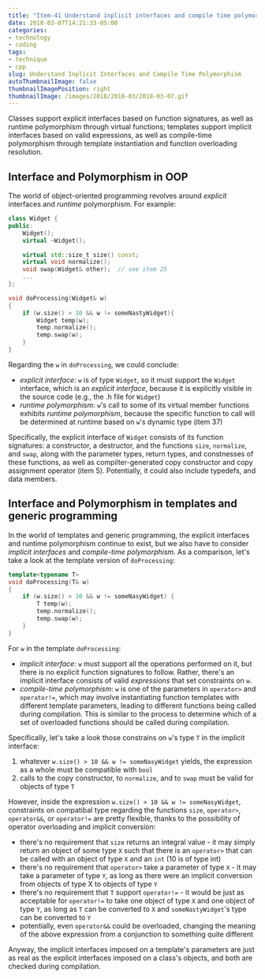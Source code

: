 ```yaml
---
title: "Item-41 Understand inplicit interfaces and compile time polymorphism"
date: 2018-03-07T14:21:33-05:00
categories:
- technology
- coding
tags:
- technique
- cpp
slug: Understand Inplicit Interfaces and Compile Time Polymorphism
autoThumbnailImage: false
thumbnailImagePosition: right
thumbnailImage: /images/2018/2018-03/2018-03-07.gif
---
```


Classes support explicit interfaces based on function signatures, as well as runtime polymorphism through virtual functions; templates support implicit interfaces based on valid expressions, as well as compile-time polymorphism through template instantiation and function overloading resolution.
<!--more-->

## Interface and Polymorphism in OOP

The world of object-oriented programming revolves around _explicit_ interfaces and _runtime_ polymorphism. For example:

```cpp
class Widget {
public:
    Widget();
    virtual ~Widget();

    virtual std::size_t size() const;
    virtual void normalize();
    void swap(Widget& other);  // see item 25
    ...
};
```

```cpp
void doProcessing(Widget& w)
{
    if (w.size() > 10 && w != someNastyWidget){
        Widget temp(w);
        temp.normalize();
        temp.swap(w);
    }
}
```

Regarding the `w` in `doProcessing`, we could conclude:

* _explicit interface_: `w` is of type `Widget`, so it must support the `Widget` interface, which is an _explicit interface_, because it is explicitly visible in the source code (e.g., the .h file for `Widget`)
* _runtime polymorphism_: `w`'s call to some of its virtual member functions exhibits _runtime polymorphism_, because the specific function to call will be determined at runtime based on `w`'s dynamic type (item 37)

Specifically, the explicit interface of `Widget` consists of its function signatures: a constructor, a destructor, and the functions `size`, `normalize`, and `swap`, along with the parameter types, return types, and constnesses of these functions, as well as compilter-generated copy constructor and copy assignment operator (item 5). Potentially, it could also include typedefs, and data members.

## Interface and Polymorphism in templates and generic programming

In the world of templates and generic programming, the explicit interfaces and runtime polymorphism continue to exist, but we also have to consider _implicit interfaces_ and _compile-time polymorphism_. As a comparison, let's take a look at the template version of `doProcessing`:

```cpp
template<typename T>
void doProcessing(T& w)
{
    if (w.size() > 10 && w != someNasyWidget) {
        T temp(w);
        temp.normalize();
        temp.swap(w);
    }
}
```

For `w` in the template `doProcessing`:

* _implicit interface_: `w` must support all the operations performed on it, but there is no explicit function signatures to follow. Rather, there's an implicit interface consists of valid _expressions_ that set constraints on `w`.
* _compile-time polymorphism_: `w` is one of the parameters in `operator>` and `operator!=`, which may involve instantiating function templates with different template parameters, leading to different functions being called during compilation. This is similar to the process to determine which of a set of overloaded functions should be called during compilation.

Specifically, let's take a look those constrains on `w`'s type `T` in the implicit interface:

1. whatever `w.size() > 10 && w != someNasyWidget` yields, the expression as a whole must be compatible with `bool`
2. calls to the copy constructor, to `normalize`, and to `swap` must be valid for objects of type `T`

However, inside the expression `w.size() > 10 && w != someNasyWidget`, constraints on compatibal type regarding the functions `size`, `operator>`, `operator&&`, or `operator!=` are pretty flexible, thanks to the possibility of operator overloading and implicit conversion:

* there's no requirement that `size` returns an integral value - it may simply return an object of some type `X` such that there is an `operator>` that can be called with an object of type `X` and an `int` (10 is of type int)
* there's no requirement that `operator>` take a parameter of type `X` - it may take a parameter of type `Y`, as long as there were an implicit conversion from objects of type X to objects of type `Y`
* there's no requirement that `T` support `operator!=` - it would be just as acceptable for `operator!=` to take one object of type `X` and one object of type `Y`, as long as `T` can be converted to `X` and `someNastyWidget`'s type can be converted to `Y`
* potentially, even `operator&&` could be overloaded, changing the meaning of the above expression from a conjunction to something quite different

Anyway, the implicit interfaces imposed on a template's parameters are just as real as the explicit interfaces imposed on a class's objects, and both are checked during compilation.
